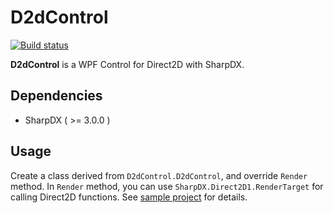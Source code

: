 # D2dControl

[![Build status](https://ci.appveyor.com/api/projects/status/ey3x8chjrxwa967s?svg=true)](https://ci.appveyor.com/project/dalance/d2dcontrol)

**D2dControl** is a WPF Control for Direct2D with SharpDX.

## Dependencies
- SharpDX ( >= 3.0.0 )

## Usage
Create a class derived from `D2dControl.D2dControl`, and override `Render` method.
In `Render` method, you can use `SharpDX.Direct2D1.RenderTarget` for calling Direct2D functions.
See [sample project](https://github.com/dalance/D2dControl/tree/master/Sample) for details.